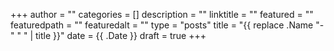 +++
author = ""
categories = []
description = ""
linktitle = ""
featured = ""
featuredpath = ""
featuredalt = ""
type = "posts"
title = "{{ replace .Name "-" " " | title }}"
date = {{ .Date }}
draft = true
+++
